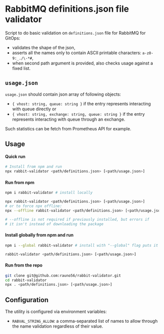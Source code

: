 # RabbitMQ definitions.json file validator

Script to do basic validation on `definitions.json` file for RabbitMQ for GitOps:

- validates the shape of the json,
- asserts all the names only to contain ASCII printable characters: `a-z0-9:_./\-*#`,
- when second path argument is provided, also checks usage against a fixed list.

## `usage.json`

`usage.json` should contain json array of following objects:

- `{ vhost: string, queue: string }` if the entry represents interacting with queue directly or
- `{ vhost: string, exchange: string, queue: string }` if the entry represents interacting with queue through an exchange.

Such statistics can be fetch from Prometheus API for example.

## Usage

#### Quick run

```bash
# Install from npm and run
npx rabbit-validator <path/definitions.json> [<path/usage.json>]
```

#### Run from npm

```bash
npm i rabbit-validator # install locally

npx rabbit-validator <path/definitions.json> [<path/usage.json>]
# or to force npx offline:
npx --offline rabbit-validator <path/definitions.json> [<path/usage.json>]

# --offline is not required if previously installed, but errors if
# it isn't instead of downloading the package
```

#### Install globally from npm and run

```bash
npm i --global rabbit-validator # install with "--global" flag puts it to path

rabbit-validator <path/definitions.json> [<path/usage.json>]
```

#### Run from the repo

```bash
git clone git@github.com:rauno56/rabbit-validator.git
cd rabbit-validator
npx . <path/definitions.json> [<path/usage.json>]
```

## Configuration

The utility is configured via environment variables:

- `RABVAL_STRING_ALLOW`: a comma-separated list of names to allow through the name validation regardless of their value.
